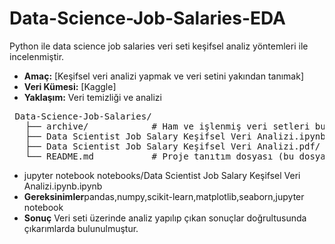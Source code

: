 # Data-Science-Job-Salaries-EDA
 Python ile data science job salaries veri seti keşifsel analiz yöntemleri ile incelenmiştir.
- **Amaç:** [Keşifsel veri analizi yapmak ve veri setini yakından tanımak]
- **Veri Kümesi:** [Kaggle]
- **Yaklaşım:** Veri temizliği ve analizi
<pre> Data-Science-Job-Salaries/
   ├── archive/            # Ham ve işlenmiş veri setleri burada tutulmaktadır
   ├── Data Scientist Job Salary Keşifsel Veri Analizi.ipynb/          # Jupyter Notebook dosyaları burada olur
   ├── Data Scientist Job Salary Keşifsel Veri Analizi.pdf/            # Kodların pdf dosyasına dönüştürülmüş hali
   └── README.md           # Proje tanıtım dosyası (bu dosya) </pre>  
- jupyter notebook notebooks/Data Scientist Job Salary Keşifsel Veri Analizi.ipynb.ipynb
- **Gereksinimler**pandas,numpy,scikit-learn,matplotlib,seaborn,jupyter notebook
- **Sonuç** Veri seti üzerinde analiz yapılıp çıkan sonuçlar doğrultusunda çıkarımlarda bulunulmuştur.
